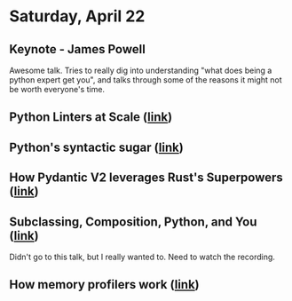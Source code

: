# Saturday, April 22

## Keynote - James Powell

Awesome talk. Tries to really dig into understanding "what does being a python expert get you", and talks through some of the reasons it might not be worth everyone's time.

## Python Linters at Scale ([link](https://us.pycon.org/2023/schedule/presentation/101/))

## Python's syntactic sugar ([link](https://us.pycon.org/2023/schedule/presentation/41/))

## How Pydantic V2 leverages Rust's Superpowers ([link](https://us.pycon.org/2023/schedule/presentation/39/))

## Subclassing, Composition, Python, and You ([link](https://us.pycon.org/2023/schedule/presentation/7/))

Didn't go to this talk, but I really wanted to. Need to watch the recording.

## How memory profilers work ([link](https://us.pycon.org/2023/schedule/presentation/91/))
